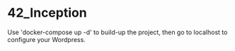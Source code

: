 # 42_Inception

Use 'docker-compose up -d' to build-up the project, then go to localhost to configure your Wordpress.
